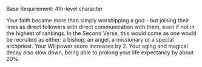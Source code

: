 Base Requirement: 4th-level character
 
Your faith became more than simply worshipping a god - but joining their lines as direct followers with direct communication with them, even if not in the highest of rankings. In the Second Verse, this would come as one would be recruited as either: a bishop, an angel, a missionary or a special archpriest. Your Willpower score increases by 2. Your aging and magical decay also slow down, being able to prolong your life expectancy by about 20%.